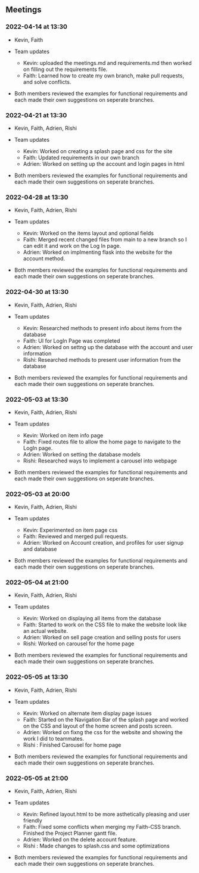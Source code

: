 ## Meetings

### 2022-04-14 at 13:30
- Kevin, Faith
- Team updates
  - Kevin: uploaded the meetings.md and requirements.md then worked on filling out the requirements file.
  - Faith: Learned how to create my own branch, make pull requests, and solve conflicts.

- Both members reviewed the examples for functional requirements and each made their own suggestions on seperate branches.

### 2022-04-21 at 13:30
- Kevin, Faith, Adrien, Rishi
- Team updates
  - Kevin: Worked on creating a splash page and css for the site
  - Faith: Updated requirements in our own branch
  - Adrien: Worked on setting up the account and login pages in html

- Both members reviewed the examples for functional requirements and each made their own suggestions on seperate branches.

### 2022-04-28 at 13:30
- Kevin, Faith, Adrien, Rishi
- Team updates
  - Kevin: Worked on the items layout and optional fields
  - Faith: Merged recent changed files from main to a new branch so I can edit it and work on the Log In page.
  - Adrien: Worked on implmenting flask into the website for the account method.

- Both members reviewed the examples for functional requirements and each made their own suggestions on seperate branches.

### 2022-04-30 at 13:30
- Kevin, Faith, Adrien, Rishi
- Team updates
  - Kevin: Researched methods to present info about items from the database
  - Faith: UI for LogIn Page was completed
  - Adrien: Worked on settng up the database with the account and user information
  - Rishi: Researched methods to present user information from the database

- Both members reviewed the examples for functional requirements and each made their own suggestions on seperate branches.

### 2022-05-03 at 13:30
- Kevin, Faith, Adrien, Rishi
- Team updates
  - Kevin: Worked on item info page 
  - Faith: Fixed routes file to allow the home page to navigate to the LogIn page. 
  - Adrien: Worked on setting the database models
  - Rishi: Researched ways to implement a carousel into webpage

- Both members reviewed the examples for functional requirements and each made their own suggestions on seperate branches.

### 2022-05-03 at 20:00
- Kevin, Faith, Adrien, Rishi
- Team updates
  - Kevin: Experimented on item page css
  - Faith: Reviewed and merged pull requests.
  - Adrien: Worked on Account creation, and profiles for user signup and database

- Both members reviewed the examples for functional requirements and each made their own suggestions on seperate branches.

### 2022-05-04 at 21:00
- Kevin, Faith, Adrien, Rishi
- Team updates
  - Kevin: Worked on displaying all items from the database
  - Faith: Started to work on the CSS file to make the website look like an actual website.
  - Adrien: Worked on sell page creation and selling posts for users
  - Rishi: Worked on carousel for the home page

- Both members reviewed the examples for functional requirements and each made their own suggestions on seperate branches.

### 2022-05-05 at 13:30
- Kevin, Faith, Adrien, Rishi
- Team updates
  - Kevin: Worked on alternate item display page issues
  - Faith: Started on the Navigation Bar of the splash page and worked on the CSS and layout of the home screen and posts screen.
  - Adrien: Worked on fixng the css for the website and showing the work I did to teammates.
  - Rishi : Finished Carousel for home page

- Both members reviewed the examples for functional requirements and each made their own suggestions on seperate branches.

### 2022-05-05 at 21:00
- Kevin, Faith, Adrien, Rishi
- Team updates
  - Kevin: Refined layout.html to be more asthetically pleasing and user friendly
  - Faith: Fixed some conflicts when merging my Faith-CSS branch. Finished the Project Planner gantt file. 
  - Adrien: Worked on the delete account feature.
  - Rishi : Made changes to splash.css and some optimizations

- Both members reviewed the examples for functional requirements and each made their own suggestions on seperate branches.
